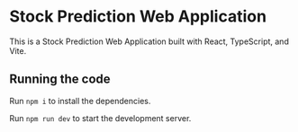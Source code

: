 
  # Stock Prediction Web Application

  This is a Stock Prediction Web Application built with React, TypeScript, and Vite.

  ## Running the code

  Run `npm i` to install the dependencies.

  Run `npm run dev` to start the development server.
  
